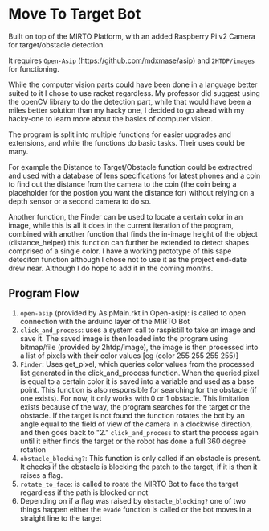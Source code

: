 # Move To Target Bot

Built on top of the MIRTO Platform, with an added Raspberry Pi v2 Camera for target/obstacle detection.

It requires `Open-Asip` (https://github.com/mdxmase/asip) and `2HTDP/images` for functioning.

While the computer vision parts could have been done in a language better suited to it I chose to use racket regardless. My professor did suggest using the openCV library to do the detection part, while that would have been a miles better solution than my hacky one, I decided to go ahead with my hacky-one to learn more about the basics of computer vision.

The program is split into multiple functions for easier upgrades and extensions, and while the functions do basic tasks. Their uses could be many. 

For example the Distance to Target/Obstacle function could be extractred and used with a database of lens specifications for latest phones and a coin to find out the distance from the camera to the coin (the coin being a placeholder for the postion you want the distance for) without relying on a depth sensor or a second camera to do so.

Another function, the Finder can be used to locate a certain color in an image, while this is all it does in the current iteration of the program, combined with another function that finds the in-image height of the object (distance_helper) this function can further be extended to detect shapes comprised of a single color. I have a working prototype of this sape deteciton function although I chose not to use it as the project end-date drew near. Although I do hope to add it in the coming months.

## Program Flow

1. `open-asip` (provided by AsipMain.rkt in Open-asip): is called to open connection with the arduino layer of the MIRTO Bot
2. `click_and_process`: uses a system call to raspistill to take an image and save it. The saved image is then loaded into the program using bitmap/file (provided by 2htdp/image), the image is then processed into a list of pixels with their color values [eg (color 255 255 255 255)]
3. `Finder`: Uses get_pixel, which queries color values from the processed list generated in the click_and_process function. When the queried pixel is equal to a certain color it is saved into a variable and used as a base point. This function is also responsible for searching for the obstacle (if one exists). For now, it only works with 0 or 1 obstacle. This limitation exists because of the way, the program searches for the target or the obstacle.
If the target is not found the function rotates the bot by an angle equal to the field of view of the camera in a clockwise direction, and then goes back to "2." `click_and_process` to start the process again until it either finds the target or the robot has done a full 360 degree rotation
4. `obstacle_blocking?`: This function is only called if an obstacle is present. It checks if the obstacle is blocking the patch to the target, if it is then it raises a flag.
5.  `rotate_to_face`: is called to roate the MIRTO Bot to face the target regardless if the path is blocked or not
6. Depending on if a flag was raised by `obstacle_blocking?` one of two things happen either the `evade` function is called or the bot moves in a straight line to the target
